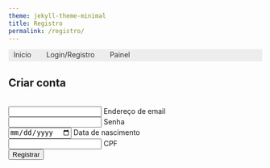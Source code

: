 ```yaml
---
theme: jekyll-theme-minimal
title: Registro
permalink: /registro/
---
```


<nav> 
  <ul> 
    <li><a href="/">Inicio</a></li>
    <li><a href="/login/">Login/Registro</a></li>
    <li><a href="/painel/">Painel</a></li>
  </ul>
</nav>

<style>
  nav ul {
    padding:0px;
  	margin:0px;
	  background-color:#EDEDED;
    display: flex;
    list-style: none;
  }
  nav ul li {
    display: inline;
    margin-right: 10px;
  }
  nav ul li a {
    padding: 2px 10px;
	  display: inline-block;

	  /* visual do link */
	  background-color:#EDEDED;
	  color: #333;
	  text-decoration: none;
	  border-bottom:3px solid #EDEDED;
  }
  nav ul li a:hover {
    background-color:#D6D6D6;
	  color: #6D6D6D;
	  border-bottom:3px solid #EA0000;
    text-decoration: underline;
  }
</style>

<div id="modal-singup" class="modal">
  <div class="modal-content">
    <h2>Criar conta</h2><br />
    <form id="singup-form">
      <div class="input-field">
        <input type="email" id="singup-email" required />
        <label for="singup-email">Endereço de email</label>
      </div>
      <div class="input-field">
        <input type="password" id="singup-password" required />
        <label for="singup-password">Senha</label>
      </div>
      <div class="input-field">
        <input type="date" id="singup-date" required />
        <label for="singup-date">Data de nascimento</label>
      </div>
      <div class="input-field">
        <input type="number" id="singup-CPF" required />
        <label for="singup-CPF">CPF</label>
      </div>
      <button class="btn yellow darken-2 z-depth-0">Registrar</button>
    </form>
  </div>
</div>